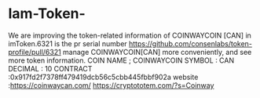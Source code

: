 # Iam-Token-
 We are improving the token-related information of COINWAYCOIN [CAN] in imToken.6321 is the pr serial number  https://github.com/consenlabs/token-profile/pull/6321 manage COINWAYCOIN[CAN] more conveniently, and see more token information.  COIN NAME ; COINWAYCOIN  SYMBOL : CAN  DECIMAL : 10  CONTRACT :0x917fd2f7378ff479419dcb56c5cbb445fbbf902a website  :https://coinwaycan.com/  https://cryptototem.com/?s=Coinway
